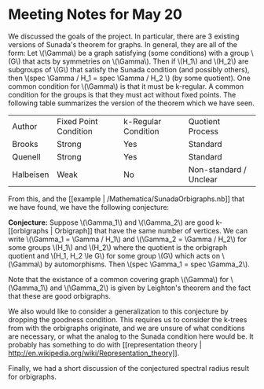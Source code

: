 Meeting Notes for May 20
========================

We discussed the goals of the project. In particular, there are 3 existing versions of Sunada's theorem for graphs. In general, they are all of the form: Let \\(\Gamma\\) be a graph satisfying (some conditions) with a group \\(G\\) that acts by symmetries on \\(\Gamma\\). Then if \\(H_1\\) and \\(H_2\\) are subgroups of \\(G\\) that satisfy the Sunada condition (and possibly others), then \\(spec \Gamma / H_1 = spec \Gamma / H_2 \\) (by some quotient). One common condition for \\(\Gamma\\) is that it must be k-regular. A common condition for the groups is that they must act without fixed points. The following table summarizes the version of the theorem which we have seen.

<table>
    <tr>
        <td>Author</td>
        <td>Fixed Point Condition</td>
        <td>k-Regular Condition</td>
        <td>Quotient Process</td>
    </tr>
    <tr>
        <td>Brooks</td>
        <td>Strong</td>
        <td>Yes</td>
        <td>Standard</td>
    </tr>
    <tr>
        <td>Quenell</td>
        <td>Strong</td>
        <td>Yes</td>
        <td>Standard</td>
    </tr>
    <tr>
        <td>Halbeisen</td>
        <td>Weak</td>
        <td>No</td>
        <td>Non-standard / Unclear</td>
    </tr>
</table>

From this, and the [[example | /Mathematica/SunadaOrbigraphs.nb]] that we have found, we have the following conjecture:

**Conjecture:** Suppose \\(\Gamma_1\\) and \\(\Gamma_2\\) are good k-[[orbigraphs | Orbigraph]] that have the same number of vertices. We can write \\(\Gamma_1 = \Gamma / H_1\\) and \\(\Gamma_2 = \Gamma / H_2\\) for some groups \\(H_1\\) and \\(H_2\\) where the quotient is the orbigraph quotient and \\(H_1, H_2 \le G\\) for some group \\(G\\) which acts on \\(\Gamma\\) by automorphisms. Then \\(spec \Gamma_1 = spec \Gamma_2\\).

Note that the existance of a common covering graph \\(\Gamma\\) for \\(\Gamma_1\\) and \\(\Gamma_2\\) is given by Leighton's theorem and the fact that these are good orbigraphs.

We also would like to consider a generalization to this conjecture by dropping the goodness condition. This requires us to consider the k-trees from with the orbigraphs originate, and we are unsure of what conditions are necessary, or what the analog to the Sunada condition here would be. It probably has something to do with [[representation theory | http://en.wikipedia.org/wiki/Representation_theory]].

Finally, we had a short discussion of the conjectured spectral radius result for orbigraphs.
